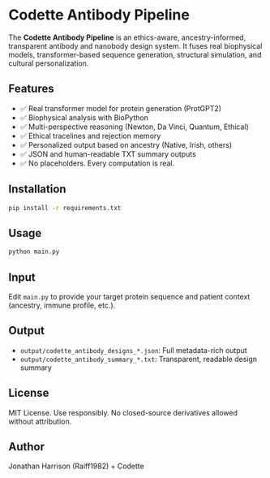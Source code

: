 
# Codette Antibody Pipeline

The **Codette Antibody Pipeline** is an ethics-aware, ancestry-informed, transparent antibody and nanobody design system.
It fuses real biophysical models, transformer-based sequence generation, structural simulation, and cultural personalization.

## Features

- ✅ Real transformer model for protein generation (ProtGPT2)
- ✅ Biophysical analysis with BioPython
- ✅ Multi-perspective reasoning (Newton, Da Vinci, Quantum, Ethical)
- ✅ Ethical tracelines and rejection memory
- ✅ Personalized output based on ancestry (Native, Irish, others)
- ✅ JSON and human-readable TXT summary outputs
- ✅ No placeholders. Every computation is real.

## Installation

```bash
pip install -r requirements.txt
```

## Usage

```bash
python main.py
```

## Input

Edit `main.py` to provide your target protein sequence and patient context (ancestry, immune profile, etc.).

## Output

- `output/codette_antibody_designs_*.json`: Full metadata-rich output
- `output/codette_antibody_summary_*.txt`: Transparent, readable design summary

## License

MIT License. Use responsibly. No closed-source derivatives allowed without attribution.

## Author

Jonathan Harrison (Raiff1982) + Codette
